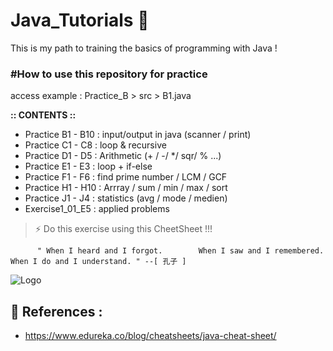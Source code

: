 

# Java_Tutorials 🚀

This is my path to training the basics of programming with Java !

### #How to use this repository for practice

access example : Practice_B > src > B1.java

**:: CONTENTS ::**
      
- Practice B1 - B10 : input/output in java (scanner / print)
- Practice C1 - C8  : loop & recursive
- Practice D1 - D5  : Arithmetic (+ / -/ */ sqr/ % ...)
- Practice E1 - E3  : loop + if-else
- Practice F1 - F6  : find prime number / LCM / GCF
- Practice H1 - H10 : Arrray / sum / min / max / sort
- Practice J1 - J4  : statistics (avg / mode / medien)
- Exercise1_01_E5   : applied problems

> ⚡️ Do this exercise using this CheetSheet !!!
```
      " When I heard and I forgot.        When I saw and I remembered.       When I do and I understand. " --[ 孔子 ]
```

![Logo](https://d1jnx9ba8s6j9r.cloudfront.net/blog/wp-content/uploads/2018/10/java-cheatsheet.jpg)

## 🔗 References :
- https://www.edureka.co/blog/cheatsheets/java-cheat-sheet/
